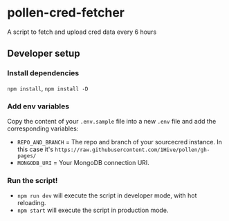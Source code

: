 # pollen-cred-fetcher

A script to fetch and upload cred data every 6 hours

## Developer setup

### Install dependencies

`npm install`, `npm install -D`

### Add env variables

Copy the content of your `.env.sample` file into a new `.env` file and add the corresponding variables:

- `REPO_AND_BRANCH` = The repo and branch of your sourcecred instance. In this case it's `https://raw.githubusercontent.com/1Hive/pollen/gh-pages/`
- `MONGODB_URI` = Your MongoDB connection URI.

### Run the script!

- `npm run dev` will execute the script in developer mode, with hot reloading.
- `npm start` will execute the script in production mode.
